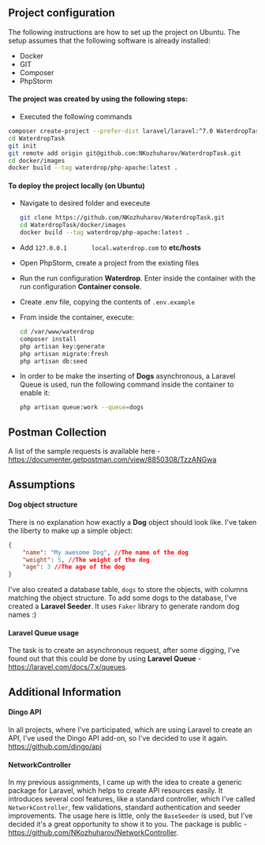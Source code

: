 ## Project configuration

The following instructions are how to set up the project on Ubuntu. The setup assumes that the following software is already installed:

* Docker
* GIT
* Composer
* PhpStorm

#### The project was created by using the following steps:

* Executed the following commands

```sh
composer create-project --prefer-dist laravel/laravel:^7.0 WaterdropTask
cd WaterdropTask
git init
git remote add origin git@github.com:NKozhuharov/WaterdropTask.git
cd docker/images
docker build --tag waterdrop/php-apache:latest .
```

#### To deploy the project locally (on Ubuntu)

* Navigate to desired folder and execeute

  ```sh
  git clone https://github.com/NKozhuharov/WaterdropTask.git
  cd WaterdropTask/docker/images
  docker build --tag waterdrop/php-apache:latest .
  ```

* Add `127.0.0.1       local.waterdrop.com` to **etc/hosts**

* Open PhpStorm, create a project from the existing files

* Run the run configuration **Waterdrop**.  Enter inside the container with the run configuration **Container console**.

* Create .env file, copying the contents of `.env.example`

* From inside the container, execute:

  ```sh
  cd /var/www/waterdrop
  composer install
  php artisan key:generate
  php artisan migrate:fresh
  php artisan db:seed
  ```

* In order to be make the inserting of **Dogs** asynchronous, a Laravel Queue is used, run the following command inside the container to enable it:

  ```sh
  php artisan queue:work --queue=dogs
  ```

## Postman Collection

A list of the sample requests is available here - https://documenter.getpostman.com/view/8850308/TzzANGwa

## Assumptions

#### Dog object structure

There is no explanation how exactly a **Dog** object should look like. I've taken the liberty to make up a simple object:

```json
{
    "name": "My awesome Dog", //The name of the dog
    "weight": 5, //The weight of the dog
    "age": 3 //The age of the dog
}
```

I've also created a database table, `dogs` to store the objects, with columns matching the object structure. To add some dogs to the database, I've created a **Laravel Seeder**. It uses `Faker` library to generate random dog names :)

#### Laravel Queue usage

The task is to create an asynchronous request, after some digging, I've found out that this could be done by using **Laravel Queue** - https://laravel.com/docs/7.x/queues.

## Additional Information

#### Dingo API

In all projects, where I've participated, which are using Laravel to create an API, I've used the Dingo API add-on, so I've decided to use it again. https://github.com/dingo/api

#### NetworkController

In my previous assignments, I came up with the idea to create a generic package for Laravel, which helps to create API resources easily. It introduces several cool features, like a standard controller, which I've called `NetworkController`, few validations, standard authentication and seeder improvements. The usage here is little, only the `BaseSeeder` is used, but I've decided it's a great opportunity to show it to you. The package is public - https://github.com/NKozhuharov/NetworkController. 

